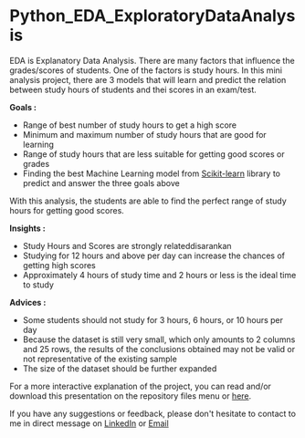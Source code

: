 # Python_EDA_ExploratoryDataAnalysis
EDA is Explanatory Data Analysis. There are many factors that influence the grades/scores of students. One of the factors is study hours. In this mini analysis project, there are 3 models that will learn and predict the relation between study hours of students and thei scores in an exam/test.

**Goals :**
-  Range of best number of study hours to get a high score
-  Minimum and maximum number of study hours that are good for learning
-  Range of study hours that are less suitable for getting good scores or grades
-  Finding the best Machine Learning model from [Scikit-learn](https://scikit-learn.org) library to predict and answer the three goals above

With this analysis, the students are able to find the perfect range of study hours for getting good scores.

**Insights :**
- Study Hours and Scores are strongly relateddisarankan
- Studying for 12 hours and above per day can increase the chances of getting high scores
- Approximately 4 hours of study time and 2 hours or less is the ideal time to study

**Advices :**
- Some students should not study for 3 hours, 6 hours, or 10 hours per day
- Because the dataset is still very small, which only amounts to 2 columns and 25 rows, the results of the conclusions obtained may not be valid or not representative of the existing sample
- The size of the dataset should be further expanded

For a more interactive explanation of the project, you can read and/or download this presentation on the repository files menu or [here](https://drive.google.com/drive/folders/1UTuSdZ-Li9S4rIOFBMjAXfCzkEq9D7YK).

If you have any suggestions or feedback, please don't hesitate to contact to me in direct message on [LinkedIn](https://linkedin.com/in/raulahmadm) or [Email](mailto:raul.maulidhino@gmail.com)
